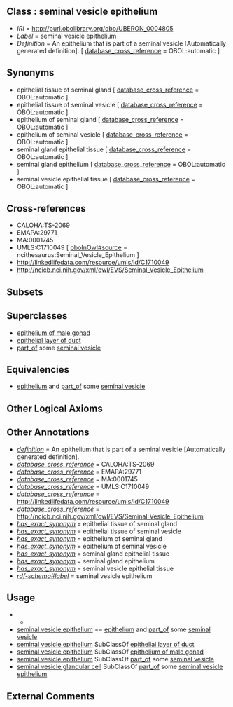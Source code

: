 
## Class : seminal vesicle epithelium

 * *IRI* = http://purl.obolibrary.org/obo/UBERON_0004805
 * *Label* = seminal vesicle epithelium
 * *Definition* = An epithelium that is part of a seminal vesicle [Automatically generated definition]. [ [database_cross_reference](../../ef/oboInOwl#hasDbXref.md) = OBOL:automatic ]

## Synonyms

 * epithelial tissue of seminal gland [ [database_cross_reference](../../ef/oboInOwl#hasDbXref.md) = OBOL:automatic ]
 * epithelial tissue of seminal vesicle [ [database_cross_reference](../../ef/oboInOwl#hasDbXref.md) = OBOL:automatic ]
 * epithelium of seminal gland [ [database_cross_reference](../../ef/oboInOwl#hasDbXref.md) = OBOL:automatic ]
 * epithelium of seminal vesicle [ [database_cross_reference](../../ef/oboInOwl#hasDbXref.md) = OBOL:automatic ]
 * seminal gland epithelial tissue [ [database_cross_reference](../../ef/oboInOwl#hasDbXref.md) = OBOL:automatic ]
 * seminal gland epithelium [ [database_cross_reference](../../ef/oboInOwl#hasDbXref.md) = OBOL:automatic ]
 * seminal vesicle epithelial tissue [ [database_cross_reference](../../ef/oboInOwl#hasDbXref.md) = OBOL:automatic ]

## Cross-references

 * CALOHA:TS-2069
 * EMAPA:29771
 * MA:0001745
 * UMLS:C1710049 [ [oboInOwl#source](../../ce/oboInOwl#source.md) = ncithesaurus:Seminal_Vesicle_Epithelium ]
 * http://linkedlifedata.com/resource/umls/id/C1710049
 * http://ncicb.nci.nih.gov/xml/owl/EVS/Seminal_Vesicle_Epithelium

## Subsets


## Superclasses

 * [epithelium of male gonad](../../UBERON/10/UBERON_0004910.md)
 * [epithelial layer of duct](../../UBERON/69/UBERON_0034969.md)
 * [part_of](../../BFO/50/BFO_0000050.md) some [seminal vesicle](../../UBERON/98/UBERON_0000998.md)

## Equivalencies

 * [epithelium](../../UBERON/83/UBERON_0000483.md) and [part_of](../../BFO/50/BFO_0000050.md) some [seminal vesicle](../../UBERON/98/UBERON_0000998.md)

## Other Logical Axioms


## Other Annotations

 * *[definition](../../IAO/15/IAO_0000115.md)* = An epithelium that is part of a seminal vesicle [Automatically generated definition].
 * *[database_cross_reference](../../ef/oboInOwl#hasDbXref.md)* = CALOHA:TS-2069
 * *[database_cross_reference](../../ef/oboInOwl#hasDbXref.md)* = EMAPA:29771
 * *[database_cross_reference](../../ef/oboInOwl#hasDbXref.md)* = MA:0001745
 * *[database_cross_reference](../../ef/oboInOwl#hasDbXref.md)* = UMLS:C1710049
 * *[database_cross_reference](../../ef/oboInOwl#hasDbXref.md)* = http://linkedlifedata.com/resource/umls/id/C1710049
 * *[database_cross_reference](../../ef/oboInOwl#hasDbXref.md)* = http://ncicb.nci.nih.gov/xml/owl/EVS/Seminal_Vesicle_Epithelium
 * *[has_exact_synonym](../../ym/oboInOwl#hasExactSynonym.md)* = epithelial tissue of seminal gland
 * *[has_exact_synonym](../../ym/oboInOwl#hasExactSynonym.md)* = epithelial tissue of seminal vesicle
 * *[has_exact_synonym](../../ym/oboInOwl#hasExactSynonym.md)* = epithelium of seminal gland
 * *[has_exact_synonym](../../ym/oboInOwl#hasExactSynonym.md)* = epithelium of seminal vesicle
 * *[has_exact_synonym](../../ym/oboInOwl#hasExactSynonym.md)* = seminal gland epithelial tissue
 * *[has_exact_synonym](../../ym/oboInOwl#hasExactSynonym.md)* = seminal gland epithelium
 * *[has_exact_synonym](../../ym/oboInOwl#hasExactSynonym.md)* = seminal vesicle epithelial tissue
 * *[rdf-schema#label](../../el/rdf-schema#label.md)* = seminal vesicle epithelium

## Usage

 * -
 * [seminal vesicle epithelium](../../UBERON/05/UBERON_0004805.md) == [epithelium](../../UBERON/83/UBERON_0000483.md) and [part_of](../../BFO/50/BFO_0000050.md) some [seminal vesicle](../../UBERON/98/UBERON_0000998.md)
 * [seminal vesicle epithelium](../../UBERON/05/UBERON_0004805.md) SubClassOf [epithelial layer of duct](../../UBERON/69/UBERON_0034969.md)
 * [seminal vesicle epithelium](../../UBERON/05/UBERON_0004805.md) SubClassOf [epithelium of male gonad](../../UBERON/10/UBERON_0004910.md)
 * [seminal vesicle epithelium](../../UBERON/05/UBERON_0004805.md) SubClassOf [part_of](../../BFO/50/BFO_0000050.md) some [seminal vesicle](../../UBERON/98/UBERON_0000998.md)
 * [seminal vesicle glandular cell](../../CL/97/CL_1001597.md) SubClassOf [part_of](../../BFO/50/BFO_0000050.md) some [seminal vesicle epithelium](../../UBERON/05/UBERON_0004805.md)

## External Comments

